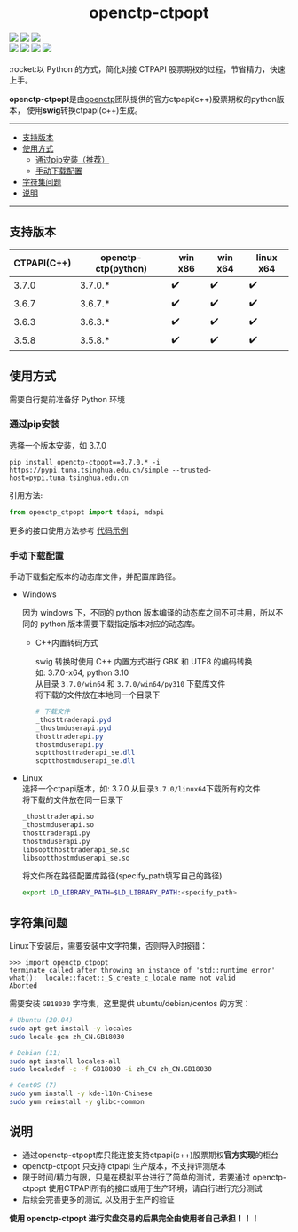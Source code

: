 <h1 align="center">openctp-ctpopt</h1>

<div>
    <a href="#"><img src="https://flat.badgen.net/badge/os/windows-x86/cyan?icon=windows" /></a>
    <a href="#"><img src="https://flat.badgen.net/badge/os/windows-x86_64/cyan?icon=windows" /></a>
    <a href="#"><img src="https://img.shields.io/badge/os-linux_x86_64-white?style=flat-square&logo=linux&logoColor=white&color=rgb(35%2C189%2C204)" /></a>
</div>
<div>
    <a href="#"><img src="https://flat.badgen.net/badge/python/3.7|3.8|3.9|3.10|3.11|3.12/blue" /></a>
    <a href="https://pepy.tech/project/openctp-ctpopt" ><img src="https://static.pepy.tech/badge/openctp-ctpopt" /></a>
    <a href="#" ><img src="https://flat.badgen.net/badge/license/BSD-3/blue?" /></a>
    <a href="#" ><img src="https://flat.badgen.net/badge/CI/success/green?icon=github" /></a>
</div>
<br>
:rocket:以 Python 的方式，简化对接 CTPAPI 股票期权的过程，节省精力，快速上手。

**openctp-ctpopt**是由[openctp](https://github.com/openctp)团队提供的官方ctpapi(c++)股票期权的python版本，
使用**swig**转换ctpapi(c++)生成。

---

* [支持版本](#支持版本)
* [使用方式](#使用方式)
    * [通过pip安装（推荐）](#通过pip安装)
    * [手动下载配置](#手动下载配置)
* [字符集问题](#字符集问题)
* [说明](#说明)

---

## 支持版本

| CTPAPI(C++) | openctp-ctp(python) | win x86            | win x64            | linux x64          |
|-------------|---------------------|--------------------|--------------------|--------------------|
| 3.7.0       | 3.7.0.*             | :heavy_check_mark: | :heavy_check_mark: | :heavy_check_mark: |
| 3.6.7       | 3.6.7.*             | :heavy_check_mark: | :heavy_check_mark: | :heavy_check_mark: |
| 3.6.3       | 3.6.3.*             | :heavy_check_mark: | :heavy_check_mark: | :heavy_check_mark: |
| 3.5.8       | 3.5.8.*             | :heavy_check_mark: | :heavy_check_mark: | :heavy_check_mark: |

## 使用方式

需要自行提前准备好 Python 环境

### 通过pip安装

选择一个版本安装，如 3.7.0

```shell
pip install openctp-ctpopt==3.7.0.* -i https://pypi.tuna.tsinghua.edu.cn/simple --trusted-host=pypi.tuna.tsinghua.edu.cn
```

引用方法:

```python 
from openctp_ctpopt import tdapi, mdapi
```

更多的接口使用方法参考 [代码示例](#代码示例)

### 手动下载配置

手动下载指定版本的动态库文件，并配置库路径。

- Windows

  因为 windows 下，不同的 python 版本编译的动态库之间不可共用，所以不同的 python 版本需要下载指定版本对应的动态库。

    - C++内置转码方式

      swig 转换时使用 C++ 内置方式进行 GBK 和 UTF8 的编码转换  
      如: 3.7.0-x64, python 3.10  
      从目录 `3.7.0/win64` 和 `3.7.0/win64/py310` 下载库文件  
      将下载的文件放在本地同一个目录下
      ```PowerShell 
      # 下载文件
      _thosttraderapi.pyd
      _thostmduserapi.pyd
      thosttraderapi.py
      thostmduserapi.py
      soptthosttraderapi_se.dll
      soptthostmduserapi_se.dll 
      ```

- Linux  
  选择一个ctpapi版本，如: 3.7.0
  从目录`3.7.0/linux64`下载所有的文件  
  将下载的文件放在同一目录下
  ```bash
  _thosttraderapi.so
  _thostmduserapi.so
  thosttraderapi.py
  thostmduserapi.py
  libsoptthosttraderapi_se.so
  libsoptthostmduserapi_se.so
  ```
  将文件所在路径配置库路径(specify_path填写自己的路径)
  ```bash
  export LD_LIBRARY_PATH=$LD_LIBRARY_PATH:<specify_path>
  ```

## 字符集问题

Linux下安装后，需要安装中文字符集，否则导入时报错：

```text
>>> import openctp_ctpopt
terminate called after throwing an instance of 'std::runtime_error'
what():  locale::facet::_S_create_c_locale name not valid
Aborted
```

需要安装 `GB18030` 字符集，这里提供 ubuntu/debian/centos 的方案：

```bash
# Ubuntu (20.04)
sudo apt-get install -y locales
sudo locale-gen zh_CN.GB18030

# Debian (11)
sudo apt install locales-all
sudo localedef -c -f GB18030 -i zh_CN zh_CN.GB18030

# CentOS (7)
sudo yum install -y kde-l10n-Chinese
sudo yum reinstall -y glibc-common
```

## 说明

- 通过openctp-ctpopt库只能连接支持ctpapi(c++)股票期权**官方实现**的柜台
- openctp-ctpopt 只支持 ctpapi 生产版本，不支持评测版本
- 限于时间/精力有限，只是在模拟平台进行了简单的测试，若要通过 openctp-ctpopt
  使用CTPAPI所有的接口或用于生产环境，请自行进行充分测试
- 后续会完善更多的测试, 以及用于生产的验证

**使用 openctp-ctpopt 进行实盘交易的后果完全由使用者自己承担！！！**
